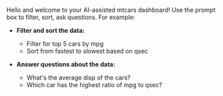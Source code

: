 Hello and welcome to your AI-assisted mtcars dashboard!
Use the prompt box to filter, sort, ask questions. For example:

* **Filter and sort the data:**
  * <span class="suggestion">Filter for top 5 cars by mpg</span>
  * <span class="suggestion">Sort from fastest to slowest based on qsec</span>

* **Answer questions about the data:**
  * <span class="suggestion">What's the average disp of the cars?</span>
  * <span class="suggestion">Which car has the highest ratio of mpg to qsec?</span>

